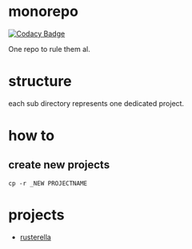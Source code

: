 # monorepo

[![Codacy Badge](https://api.codacy.com/project/badge/Grade/386ca4037bef48c7937ee5b5527060bf)](https://app.codacy.com/gh/bboortz/monorepo?utm_source=github.com&utm_medium=referral&utm_content=bboortz/monorepo&utm_campaign=Badge_Grade_Settings)

One repo to rule them al.

# structure

each sub directory represents one dedicated project.


# how to

## create new projects

```
cp -r _NEW PROJECTNAME
```



# projects


* [rusterella](./rusterella)



